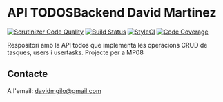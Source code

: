 # API TODOSBackend David Martinez

[![Scrutinizer Code Quality](https://scrutinizer-ci.com/g/davidmgilo/todosBackend/badges/quality-score.png?b=master)](https://scrutinizer-ci.com/g/davidmgilo/todosBackend/?branch=master)
[![Build Status](https://travis-ci.org/davidmgilo/todosBackend.svg?branch=master)](https://travis-ci.org/davidmgilo/todosBackend)
[![StyleCI](https://styleci.io/repos/71568846/shield?branch=master)](https://styleci.io/repos/71568846)
[![Code Coverage](https://scrutinizer-ci.com/g/davidmgilo/todosBackend/badges/coverage.png?b=master)](https://scrutinizer-ci.com/g/davidmgilo/todosBackend/?branch=master)

Respositori amb la API todos que implementa les operacions CRUD de tasques, users i usertasks. Projecte per a MP08


## Contacte

A l'email: davidmgilo@gmail.com


